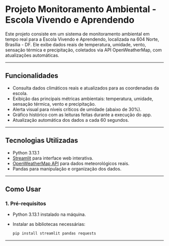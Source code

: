 # Projeto Monitoramento Ambiental - Escola Vivendo e Aprendendo

Este projeto consiste em um sistema de monitoramento ambiental em tempo real para a Escola Vivendo e Aprendendo, localizada na 604 Norte, Brasília - DF. Ele exibe dados reais de temperatura, umidade, vento, sensação térmica e precipitação, coletados via API OpenWeatherMap, com atualizações automáticas.

---

## Funcionalidades

- Consulta dados climáticos reais e atualizados para as coordenadas da escola.
- Exibição das principais métricas ambientais: temperatura, umidade, sensação térmica, vento e precipitação.
- Alerta visual para níveis críticos de umidade (abaixo de 30%).
- Gráfico histórico com as leituras feitas durante a execução do app.
- Atualização automática dos dados a cada 60 segundos.

---

## Tecnologias Utilizadas

- Python 3.13.1
- [Streamlit](https://streamlit.io/) para interface web interativa.
- [OpenWeatherMap API](https://openweathermap.org/api) para dados meteorológicos reais.
- Pandas para manipulação e organização dos dados.

---

## Como Usar

### 1. Pré-requisitos

- Python 3.13.1 instalado na máquina.
- Instalar as bibliotecas necessárias:
  
  ```bash
  pip install streamlit pandas requests

---
